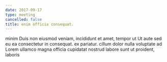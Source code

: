 ```yaml
---
date: 2017-09-17
type: meeting
cancelled: false
title: enim officia consequat.
---
```

minim Duis non eiusmod veniam, incididunt et amet, tempor ut Ut aute sed eu ea consectetur in consequat. ex pariatur. cillum dolor nulla voluptate ad Lorem ullamco magna officia cupidatat nostrud labore sunt ut proident, laboris